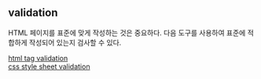 ## validation
HTML 페이지를 표준에 맞게 작성하는 것은 중요하다. 다음 도구를 사용하여 표준에 적합하게 작성되어 있는지 검사할 수 있다.


[html tag validation](https://html5.validator.nu/)
<br/>
[css style sheet validation](https://jigsaw.w3.org/css-validator/)

